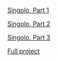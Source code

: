 [Singolo. Part 1](https://Andryteck.github.io/singolo/Singolo1.html)

[Singolo. Part 2](https://Andryteck.github.io/singolo/singolo2.html)

[Singolo. Part 3](https://Andryteck.github.io/singolo/singolo3.html)

[Full project](https://Andryteck.github.io/singolo/index.html)